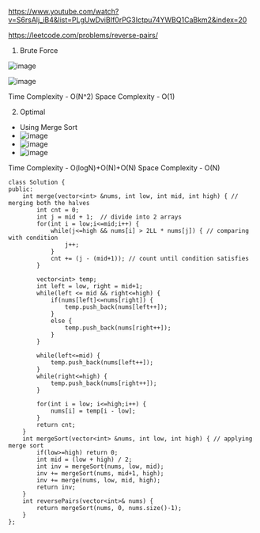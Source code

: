 https://www.youtube.com/watch?v=S6rsAlj_iB4&list=PLgUwDviBIf0rPG3Ictpu74YWBQ1CaBkm2&index=20

https://leetcode.com/problems/reverse-pairs/

1. Brute Force 

![image](https://user-images.githubusercontent.com/53824950/139070484-7a033817-f6b7-4296-88ad-835664b89715.png)

![image](https://user-images.githubusercontent.com/53824950/139070691-00886549-3403-49a6-810c-c8c758e7ae63.png)

Time Complexity - O(N^2)
Space Complexity - O(1)

2. Optimal 

- Using Merge Sort
- ![image](https://user-images.githubusercontent.com/53824950/139072486-13dab16c-b5af-41ea-8e70-f3f1de9c1470.png)
- ![image](https://user-images.githubusercontent.com/53824950/139072733-1d1a6925-257a-4d12-97c6-1901994a6dde.png) 
- ![image](https://user-images.githubusercontent.com/53824950/139073377-52a256b0-38e9-493b-9bda-c6190e1ce5c6.png)


Time Complexity - O(logN)+O(N)+O(N)
Space Complexity - O(N)

```
class Solution {
public:
    int merge(vector<int> &nums, int low, int mid, int high) { // merging both the halves
        int cnt = 0;
        int j = mid + 1;  // divide into 2 arrays
        for(int i = low;i<=mid;i++) {
            while(j<=high && nums[i] > 2LL * nums[j]) { // comparing with condition
                j++;
            }
            cnt += (j - (mid+1)); // count until condition satisfies 
        }
        
        vector<int> temp; 
        int left = low, right = mid+1; 
        while(left <= mid && right<=high) {
            if(nums[left]<=nums[right]) {
                temp.push_back(nums[left++]); 
            }
            else {
                temp.push_back(nums[right++]); 
            }
        }
        
        while(left<=mid) {
            temp.push_back(nums[left++]); 
        }
        while(right<=high) {
            temp.push_back(nums[right++]); 
        }
        
        for(int i = low; i<=high;i++) {
            nums[i] = temp[i - low]; 
        }
        return cnt; 
    }
    int mergeSort(vector<int> &nums, int low, int high) { // applying merge sort
        if(low>=high) return 0; 
        int mid = (low + high) / 2;
        int inv = mergeSort(nums, low, mid); 
        inv += mergeSort(nums, mid+1, high); 
        inv += merge(nums, low, mid, high); 
        return inv; 
    }
    int reversePairs(vector<int>& nums) {
        return mergeSort(nums, 0, nums.size()-1); 
    }
};
```
